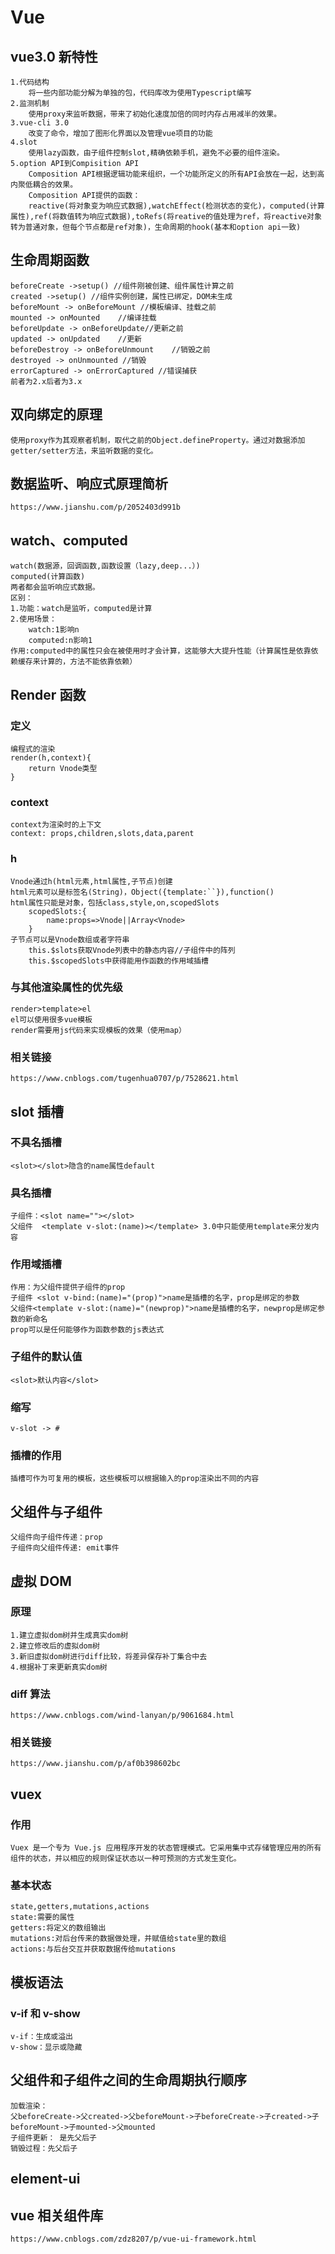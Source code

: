 # Vue

## vue3.0 新特性

    1.代码结构
        将一些内部功能分解为单独的包，代码库改为使用Typescript编写
    2.监测机制
        使用proxy来监听数据，带来了初始化速度加倍的同时内存占用减半的效果。
    3.vue-cli 3.0
        改变了命令，增加了图形化界面以及管理vue项目的功能
    4.slot
        使用lazy函数，由子组件控制slot,精确依赖手机，避免不必要的组件渲染。
    5.option API到Compisition API
        Composition API根据逻辑功能来组织，一个功能所定义的所有API会放在一起，达到高内聚低耦合的效果。
        Composition API提供的函数：
        reactive(将对象变为响应式数据),watchEffect(检测状态的变化)，computed(计算属性),ref(将数值转为响应式数据),toRefs(将reative的值处理为ref，将reactive对象转为普通对象，但每个节点都是ref对象)，生命周期的hook(基本和option api一致)

## 生命周期函数

    beforeCreate ->setup() //组件刚被创建、组件属性计算之前
    created ->setup() //组件实例创建，属性已绑定，DOM未生成
    beforeMount -> onBeforeMount //模板编译、挂载之前
    mounted -> onMounted    //编译挂载
    beforeUpdate -> onBeforeUpdate//更新之前
    updated -> onUpdated    //更新
    beforeDestroy -> onBeforeUnmount    //销毁之前
    destroyed -> onUnmounted //销毁
    errorCaptured -> onErrorCaptured //错误捕获
    前者为2.x后者为3.x

## 双向绑定的原理

    使用proxy作为其观察者机制，取代之前的Object.defineProperty。通过对数据添加getter/setter方法，来监听数据的变化。

## 数据监听、响应式原理简析

    https://www.jianshu.com/p/2052403d991b

## watch、computed

    watch(数据源，回调函数,函数设置（lazy,deep...）)
    computed(计算函数)
    两者都会监听响应式数据。
    区别：
    1.功能：watch是监听，computed是计算
    2.使用场景：
        watch:1影响n
        computed:n影响1
    作用:computed中的属性只会在被使用时才会计算，这能够大大提升性能（计算属性是依靠依赖缓存来计算的，方法不能依靠依赖）

## Render 函数

### 定义

    编程式的渲染
    render(h,context){
        return Vnode类型
    }

### context

    context为渲染时的上下文
    context: props,children,slots,data,parent

### h

    Vnode通过h(html元素,html属性,子节点)创建
    html元素可以是标签名(String)，Object({template:``}),function()
    html属性只能是对象，包括class,style,on,scopedSlots
        scopedSlots:{
            name:props=>Vnode||Array<Vnode>
        }
    子节点可以是Vnode数组或者字符串
        this.$slots获取Vnode列表中的静态内容//子组件中的阵列
        this.$scopedSlots中获得能用作函数的作用域插槽

### 与其他渲染属性的优先级

    render>template>el
    el可以使用很多vue模板
    render需要用js代码来实现模板的效果（使用map）

### 相关链接

    https://www.cnblogs.com/tugenhua0707/p/7528621.html

## slot 插槽

### 不具名插槽

    <slot></slot>隐含的name属性default

### 具名插槽

    子组件：<slot name=""></slot>
    父组件  <template v-slot:(name)></template> 3.0中只能使用template来分发内容

### 作用域插槽

    作用：为父组件提供子组件的prop
    子组件 <slot v-bind:(name)="(prop)">name是插槽的名字，prop是绑定的参数
    父组件<template v-slot:(name)="(newprop)">name是插槽的名字，newprop是绑定参数的新命名
    prop可以是任何能够作为函数参数的js表达式

### 子组件的默认值

    <slot>默认内容</slot>

### 缩写

    v-slot -> #

### 插槽的作用

    插槽可作为可复用的模板，这些模板可以根据输入的prop渲染出不同的内容

## 父组件与子组件

    父组件向子组件传递：prop
    子组件向父组件传递: emit事件

## 虚拟 DOM

### 原理

    1.建立虚拟dom树并生成真实dom树
    2.建立修改后的虚拟dom树
    3.新旧虚拟dom树进行diff比较，将差异保存补丁集合中去
    4.根据补丁来更新真实dom树

### diff 算法

    https://www.cnblogs.com/wind-lanyan/p/9061684.html

### 相关链接

    https://www.jianshu.com/p/af0b398602bc

## vuex

### 作用

    Vuex 是一个专为 Vue.js 应用程序开发的状态管理模式。它采用集中式存储管理应用的所有组件的状态，并以相应的规则保证状态以一种可预测的方式发生变化。

### 基本状态

    state,getters,mutations,actions
    state:需要的属性
    getters:将定义的数组输出
    mutations:对后台传来的数据做处理，并赋值给state里的数组
    actions:与后台交互并获取数据传给mutations

## 模板语法

### v-if 和 v-show

    v-if：生成或溢出
    v-show：显示或隐藏

## 父组件和子组件之间的生命周期执行顺序

    加载渲染：
    父beforeCreate->父created->父beforeMount->子beforeCreate->子created->子beforeMount->子mounted->父mounted
    子组件更新： 是先父后子
    销毁过程：先父后子

## element-ui

## vue 相关组件库

    https://www.cnblogs.com/zdz8207/p/vue-ui-framework.html
